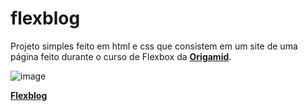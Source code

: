 # flexblog

Projeto simples feito em html e css que consistem em um site de uma página feito durante o curso de Flexbox da [**Origamid**](https://www.origamid.com/).

![image](https://user-images.githubusercontent.com/27355013/233786248-5a1d74ea-76a2-4299-8d8e-930272e0586b.png)

**[Flexblog](https://calm-kataifi-f20a99.netlify.app/)**
